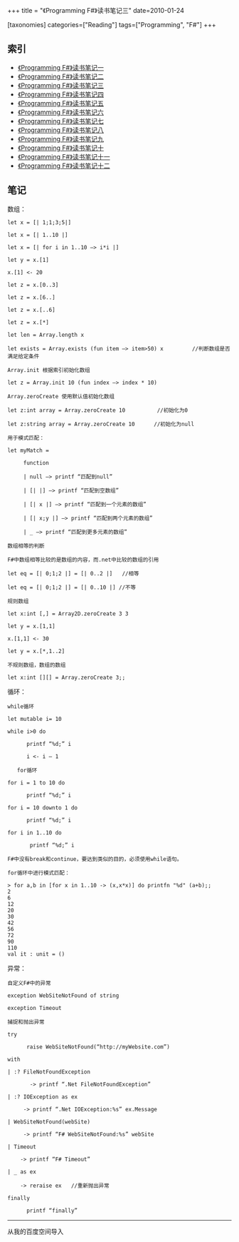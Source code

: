 +++
title = "《Programming F#》读书笔记三"
date=2010-01-24

[taxonomies]
categories=["Reading"]
tags=["Programming", "F#"]
+++
## 索引
- [《Programming F#》读书笔记一](@/blog/life/reading/programming-fsharp/programming-fsharp-1.md)
- [《Programming F#》读书笔记二](@/blog/life/reading/programming-fsharp/programming-fsharp-2.md)
- [《Programming F#》读书笔记三](@/blog/life/reading/programming-fsharp/programming-fsharp-3.md)
- [《Programming F#》读书笔记四](@/blog/life/reading/programming-fsharp/programming-fsharp-4.md)
- [《Programming F#》读书笔记五](@/blog/life/reading/programming-fsharp/programming-fsharp-5.md)
- [《Programming F#》读书笔记六](@/blog/life/reading/programming-fsharp/programming-fsharp-6.md)
- [《Programming F#》读书笔记七](@/blog/life/reading/programming-fsharp/programming-fsharp-7.md)
- [《Programming F#》读书笔记八](@/blog/life/reading/programming-fsharp/programming-fsharp-8.md)
- [《Programming F#》读书笔记九](@/blog/life/reading/programming-fsharp/programming-fsharp-9.md)
- [《Programming F#》读书笔记十](@/blog/life/reading/programming-fsharp/programming-fsharp-10.md)
- [《Programming F#》读书笔记十一](@/blog/life/reading/programming-fsharp/programming-fsharp-11.md)
- [《Programming F#》读书笔记十二](@/blog/life/reading/programming-fsharp/programming-fsharp-12.md)

## 笔记
数组：

    let x = [| 1;1;3;5|]

    let x = [| 1..10 |]

    let x = [| for i in 1..10 –> i*i |]

    let y = x.[1]

    x.[1] <- 20

    let z = x.[0..3]

    let z = x.[6..]

    let z = x.[..6]

    let z = x.[*]

    let len = Array.length x

    let exists = Array.exists (fun item –> item>50) x         //判断数组是否满足给定条件

    Array.init 根据索引初始化数组

    let z = Array.init 10 (fun index –> index * 10)

    Array.zeroCreate 使用默认值初始化数组

    let z:int array = Array.zeroCreate 10          //初始化为0

    let z:string array = Array.zeroCreate 10      //初始化为null

    用于模式匹配：

    let myMatch =

         function

         | null –> printf “匹配到null”

         | [| |] –> printf “匹配到空数组”

         | [| x |] –> printf “匹配到一个元素的数组”

         | [| x;y |] –> printf “匹配到两个元素的数组”

         | _ –> printf “匹配到更多元素的数组”

    数组相等的判断

    F#中数组相等比较的是数组的内容，而.net中比较的数组的引用

    let eq = [| 0;1;2 |] = [| 0..2 |]   //相等

    let eq = [| 0;1;2 |] = [| 0..10 |] //不等

    规则数组

    let x:int [,] = Array2D.zeroCreate 3 3

    let y = x.[1,1]

    x.[1,1] <- 30

    let y = x.[*,1..2]

    不规则数组，数组的数组

    let x:int [][] = Array.zeroCreate 3;;

循环：

    while循环

    let mutable i= 10

    while i>0 do

          printf “%d;” i

          i <- i – 1

       for循环

    for i = 1 to 10 do

          printf “%d;” i

    for i = 10 downto 1 do

          printf “%d;” i

    for i in 1..10 do

           printf “%d;” i

    F#中没有break和continue，要达到类似的目的，必须使用while语句。

    for循环中进行模式匹配：

    > for a,b in [for x in 1..10 -> (x,x*x)] do printfn "%d" (a+b);;
    2
    6
    12
    20
    30
    42
    56
    72
    90
    110
    val it : unit = ()

异常：

    自定义F#中的异常

    exception WebSiteNotFound of string

    exception Timeout

    捕捉和抛出异常

    try

          raise WebSiteNotFound(“http://myWebsite.com”)

    with

    | :? FileNotFoundException

           -> printf “.Net FileNotFoundException”

    | :? IOException as ex

         -> printf “.Net IOException:%s” ex.Message

    | WebSiteNotFound(webSite)

         -> printf “F# WebSiteNotFound:%s” webSite

    | Timeout

        -> printf “F# Timeout”

    | _ as ex

        -> reraise ex   //重新抛出异常

    finally

          printf “finally”

---
从我的百度空间导入